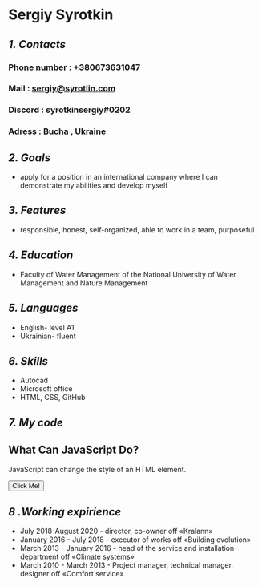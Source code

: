 # **Sergiy Syrotkin**
## *1. Contacts*
### Phone number : +380673631047
### Mail : sergiy@syrotlin.com
### Discord : syrotkinsergiy#0202
### Adress : Bucha , Ukraine
## *2. Goals*
* apply for a position in an international company where I can demonstrate my abilities and develop myself
## *3. Features*
*  responsible, honest, self-organized, able to work in a team, purposeful
## *4. Education*
* Faculty of Water Management of the National University of Water Management and Nature Management
## *5. Languages*
* English- level A1
* Ukrainian- fluent
## *6. Skills*
* Autocad
* Microsoft office
* HTML, CSS, GitHub
## *7. My code*
<!DOCTYPE html>
<html>
<body>

<h2>What Can JavaScript Do?</h2>

<p id="demo">JavaScript can change the style of an HTML element.</p>

<button type="button" onclick="document.getElementById('demo').style.fontSize='35px'">Click Me!</button>

</body>
</html> 

## *8 .Working expirience* 
* July 2018-August 2020 - director, co-owner off «Kralann»
* January 2016 - July 2018 - executor of works off «Building evolution»
* March 2013 - January 2016 - head of the service and installation department off «Climate systems»
* March 2010 - March 2013 - Project manager, technical manager, designer off «Comfort service»